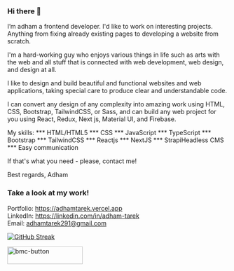 
### Hi there 👋

I’m adham a frontend developer. I'd like to work on interesting projects. Anything from fixing already existing pages to developing a website from scratch.

I'm a hard-working guy who enjoys various things in life such as arts with the web and all stuff that is connected with web development, web design, and design at all.

I like to design and build beautiful and functional websites and web applications, taking special care to produce clear and understandable code.

I can convert any design of any complexity into amazing work using HTML, CSS, Bootstrap, TailwindCSS, or Sass, and can build any web project for you using React, Redux, Next js, Material UI, and Firebase.

My skills:
*** HTML/HTML5
*** CSS
*** JavaScript
*** TypeScript
*** Bootstrap
*** TailwindCSS
*** Reactjs
*** NextJS
*** StrapiHeadless CMS
*** Easy communication

If that's what you need - please, contact me!

Best regards,
Adham


### Take a look at my work!

Portfolio: https://adhamtarek.vercel.app<br>
LinkedIn: https://linkedin.com/in/adham-tarek<br>
Email: adhamtarek291@gmail.com<br>

[![GitHub Streak](http://github-readme-streak-stats.herokuapp.com?user=adham618&date_format=M%20j%5B%2C%20Y%5D&currStreakLabel=000000&ring=000000&fire=000000)](https://git.io/streak-stats)<br/>

<a href="https://www.buymeacoffee.com/adhamtarek" target="_blank"><img width="172" height="40" alt="bmc-button" src="https://user-images.githubusercontent.com/88515844/161430006-50742200-80cb-4c8f-b60c-ffe9260ff64e.png">
</a>

